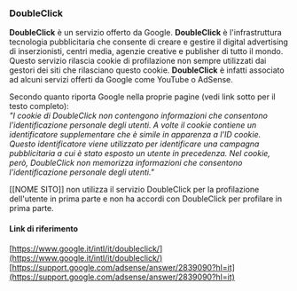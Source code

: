 ### DoubleClick

**DoubleClick** è un servizio offerto da Google.
**DoubleClick** è l'infrastruttura tecnologia pubblicitaria che consente di creare e gestire il digital advertising di 
inserzionisti, centri media, agenzie creative e publisher di tutto il mondo.
Questo servizio rilascia cookie di profilazione non sempre utilizzati dai gestori dei siti che rilasciano questo cookie.
**DoubleClick** è infatti associato ad alcuni servizi offerti da Google come YouTube o AdSense. 

Secondo quanto riporta Google nella proprie pagine (vedi link sotto per il testo completo):<br>
*"I cookie di DoubleClick non contengono informazioni che consentono l'identificazione personale degli utenti. 
A volte il cookie contiene un identificatore supplementare che è simile in apparenza a l'ID cookie. 
Questo identificatore viene utilizzato per identificare una campagna pubblicitaria a cui è stato esposto un utente in precedenza. 
Nel cookie, però, DoubleClick non memorizza informazioni che consentono l'identificazione personale degli utenti."*

[[NOME SITO]] non utilizza il servizio DoubleClick per la profilazione dell'utente in prima parte 
e non ha accordi con DoubleClick per profilare in prima parte.

#### Link di riferimento
[https://www.google.it/intl/it/doubleclick/](https://www.google.it/intl/it/doubleclick/)
[https://support.google.com/adsense/answer/2839090?hl=it](https://support.google.com/adsense/answer/2839090?hl=it)
